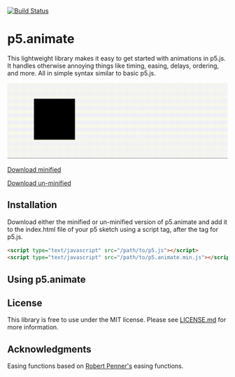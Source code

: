 [![Build Status](https://travis-ci.org/charliesmart/p5.animate.svg?branch=master)](https://travis-ci.org/charliesmart/p5.animate)

# p5.animate

This lightweight library makes it easy to get started with animations in p5.js.
It handles otherwise annoying things like timing, easing, delays, ordering, and more. All in simple syntax similar to basic p5.js.

![Animation Demo](assets/animate.gif)

[Download minified](https://raw.githubusercontent.com/charliesmart/p5.animate/master/src/p5.animate.min.js)

[Download un-minified](https://raw.githubusercontent.com/charliesmart/p5.animate/master/src/p5.animate.js)

## Installation

Download either the minified or un-minified version of p5.animate and add it to the index.html file of your p5 sketch using a script tag, after the tag for p5.js.

```html
<script type="text/javascript" src="/path/to/p5.js"></script>
<script type="text/javascript" src="/path/to/p5.animate.min.js"></script>
```

## Using p5.animate



## License

This library is free to use under the MIT license. Please see [LICENSE.md](https://github.com/charliesmart/p5.animate/blob/master/LICENSE.md) for more information.

## Acknowledgments

Easing functions based on [Robert Penner's](http://robertpenner.com/easing/) easing functions.

